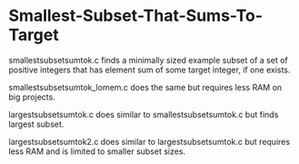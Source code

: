 # Smallest-Subset-That-Sums-To-Target
smallestsubsetsumtok.c finds a minimally sized example subset of a set of positive integers that has element sum of some target integer, if one exists.

smallestsubsetsumtok_lomem.c does the same but requires less RAM on big projects.

largestsubsetsumtok.c does similar to smallestsubsetsumtok.c but finds largest subset.

largestsubsetsumtok2.c does similar to largestsubsetsumtok.c but requires less RAM and is limited to smaller subset sizes.
